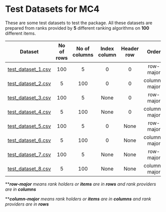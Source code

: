 # Test Datasets for MC4


These are some test datasets to test the package. All these datasets are prepared from ranks provided by **5** different ranking algorithms on **100** different items.


| Dataset | No of rows | No of columns | Index column | Header row | Order |
|:---:|:---:|:---:|:---:|:---:|:---:|
| [test_dataset_1.csv](test_dataset_1.csv) | 100 | 5 | 0 | 0 | row-major |
| [test_dataset_2.csv](test_dataset_2.csv) | 5 | 100 | 0 | 0 | column-major |
| [test_dataset_3.csv](test_dataset_3.csv) | 100 | 5 | None | 0 | row-major |
| [test_dataset_4.csv](test_dataset_4.csv) | 5 | 100 | None | 0 | column-major |
| [test_dataset_5.csv](test_dataset_5.csv) | 100 | 5 | 0 | None | row-major |
| [test_dataset_6.csv](test_dataset_6.csv) | 5 | 100 | 0 | None | column-major |
| [test_dataset_7.csv](test_dataset_7.csv) | 100 | 5 | None | None | row-major |
| [test_dataset_8.csv](test_dataset_8.csv) | 5 | 100 | None | None | column-major |


*****row-major** means rank holders or **items** are in **rows** and rank providers are in **columns***

*****column-major** means rank holders or **items** are in **columns** and rank providers are in **rows***